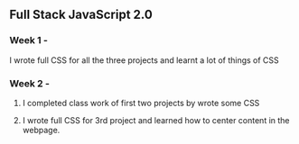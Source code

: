 ## Full Stack JavaScript 2.0

### Week 1 -
I wrote full CSS for all the three projects and learnt a lot of things of CSS

### Week 2 -
1. I completed class work of first two projects by wrote some CSS

2. I wrote full CSS for 3rd project and learned how to center content in the webpage.
